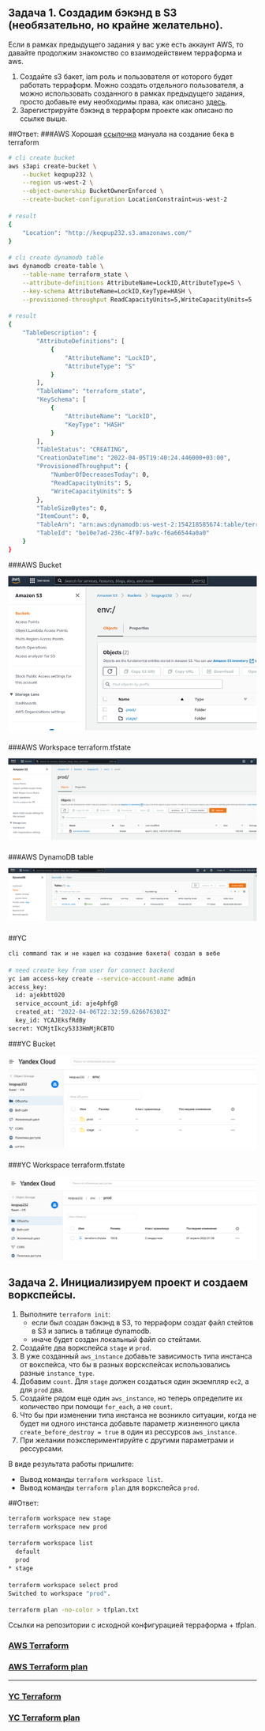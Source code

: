 ## Задача 1. Создадим бэкэнд в S3 (необязательно, но крайне желательно).

Если в рамках предыдущего задания у вас уже есть аккаунт AWS, то давайте продолжим знакомство со взаимодействием
терраформа и aws. 

1. Создайте s3 бакет, iam роль и пользователя от которого будет работать терраформ. Можно создать отдельного пользователя,
а можно использовать созданного в рамках предыдущего задания, просто добавьте ему необходимы права, как описано 
[здесь](https://www.terraform.io/docs/backends/types/s3.html).
1. Зарегистрируйте бэкэнд в терраформ проекте как описано по ссылке выше. 

##Ответ:
###AWS
Хорошая [ссылочка](https://angelo-malatacca83.medium.com/aws-terraform-s3-and-dynamodb-backend-3b28431a76c1) мануала на создание бека в terraform
```bash
# cli create bucket
aws s3api create-bucket \
    --bucket keqpup232 \
    --region us-west-2 \
    --object-ownership BucketOwnerEnforced \
    --create-bucket-configuration LocationConstraint=us-west-2
    
# result
{
    "Location": "http://keqpup232.s3.amazonaws.com/"
}

# cli create dynamodb table
aws dynamodb create-table \
    --table-name terraform_state \
    --attribute-definitions AttributeName=LockID,AttributeType=S \
    --key-schema AttributeName=LockID,KeyType=HASH \
    --provisioned-throughput ReadCapacityUnits=5,WriteCapacityUnits=5
    
# result
{
    "TableDescription": {
        "AttributeDefinitions": [
            {
                "AttributeName": "LockID",
                "AttributeType": "S"
            }
        ],
        "TableName": "terraform_state",
        "KeySchema": [
            {
                "AttributeName": "LockID",
                "KeyType": "HASH"
            }
        ],
        "TableStatus": "CREATING",
        "CreationDateTime": "2022-04-05T19:40:24.446000+03:00",
        "ProvisionedThroughput": {
            "NumberOfDecreasesToday": 0,
            "ReadCapacityUnits": 5,
            "WriteCapacityUnits": 5
        },
        "TableSizeBytes": 0,
        "ItemCount": 0,
        "TableArn": "arn:aws:dynamodb:us-west-2:154218585674:table/terraform_state1",
        "TableId": "be10e7ad-236c-4f97-ba9c-f6a66544a0a0"
    }
} 
```

###AWS Bucket
<p align="center">
  <img src="./assets/aws1.png">
</p>

###
###AWS Workspace terraform.tfstate
<p align="center">
  <img src="./assets/aws2.png">
</p>

###
###AWS DynamoDB table
<p align="center">
  <img src="./assets/aws3.png">
</p>



###
##YC
```bash
cli command так и не нашел на создание бакета( создал в вебе

# need create key from user for connect backend
yc iam access-key create --service-account-name admin
access_key:
  id: ajekbtt020
  service_account_id: aje4phfg8
  created_at: "2022-04-06T22:32:59.626676303Z"
  key_id: YCAJEksfRdBy
secret: YCMjtIkcy5333HmMjRCBTO
```

###YC Bucket
<p align="center">
  <img src="./assets/yc1.png">
</p>

###
###YC Workspace terraform.tfstate
<p align="center">
  <img src="./assets/yc2.png">
</p>



## Задача 2. Инициализируем проект и создаем воркспейсы. 

1. Выполните `terraform init`:
    * если был создан бэкэнд в S3, то терраформ создат файл стейтов в S3 и запись в таблице 
dynamodb.
    * иначе будет создан локальный файл со стейтами.  
1. Создайте два воркспейса `stage` и `prod`.
1. В уже созданный `aws_instance` добавьте зависимость типа инстанса от вокспейса, что бы в разных ворскспейсах 
использовались разные `instance_type`.
1. Добавим `count`. Для `stage` должен создаться один экземпляр `ec2`, а для `prod` два. 
1. Создайте рядом еще один `aws_instance`, но теперь определите их количество при помощи `for_each`, а не `count`.
1. Что бы при изменении типа инстанса не возникло ситуации, когда не будет ни одного инстанса добавьте параметр
жизненного цикла `create_before_destroy = true` в один из рессурсов `aws_instance`.
1. При желании поэкспериментируйте с другими параметрами и рессурсами.

В виде результата работы пришлите:
* Вывод команды `terraform workspace list`.
* Вывод команды `terraform plan` для воркспейса `prod`.

##Ответ:
```bash
terraform workspace new stage
terraform workspace new prod

terraform workspace list
  default
  prod
* stage

terraform workspace select prod
Switched to workspace "prod".

terraform plan -no-color > tfplan.txt
```
Ссылки на репозитории с исходной конфигурацией терраформа + tfplan.  
### [AWS Terraform](https://github.com/keqpup232/DevOpsNetology/tree/master/02_VM_DB_Terraform/03_Terraform/7.3/aws)
### [AWS Terraform plan](https://github.com/keqpup232/DevOpsNetology/blob/master/02_VM_DB_Terraform/03_Terraform/7.3/aws/tfplan.txt)

---

### [YC Terraform](https://github.com/keqpup232/DevOpsNetology/tree/master/02_VM_DB_Terraform/03_Terraform/7.3/yc)
### [YC Terraform plan](https://github.com/keqpup232/DevOpsNetology/blob/master/02_VM_DB_Terraform/03_Terraform/7.3/yc/tfplan.txt)

